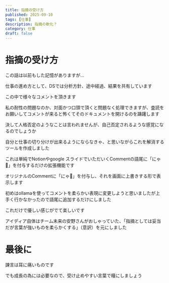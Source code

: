 ```yaml
---
title: 指摘の受け方
published: 2025-09-10
tags: [仕事]
description: 指摘の軟化？
category: 仕事
draft: false
---
```

# 指摘の受け方

この話は以前もした記憶がありますが...

仕事の進め方として、DSでは分析方針、途中経過、結果を共有しています

この中で様々なコメントを頂きます

私の耐性の問題なのか、対面かつ口頭で頂くと問題なく処理できますが、査読をお願いしてコメントが来ると怖くてそのドキュメントを開けるのを躊躇します

決して人格否定のようなことは言われませんが、自己否定されるような感覚になるのでしょうか

自分と仕事の切り分けが出来るようにならなきゃ、と思いながらこれを解消するツールを作成しました

これは単純でNotionやgoogle スライドでいただいくCommentの語尾に「にゃ🐾」を付与するだけの拡張機能です

オリジナルのCommentに「にゃ🐾」を付与し、それを画面に上書きする形で表示します

初めはollamaを使ってコメントを柔らかい表現に変更しようと思いましたが上手く行かなかったので語尾に追加するだけにしました

これだけで優しい感じがでて楽しいです

アイディア自体はチーム未来の安野さんがおしゃっていた、「指摘としては妥当だが言葉が強いものを柔らかくする」（意訳）を元にしました

# 最後に

諫言は耳に痛いものです

でも成長の為には必要なので、受け止めやすい言葉で糧にしましょう
